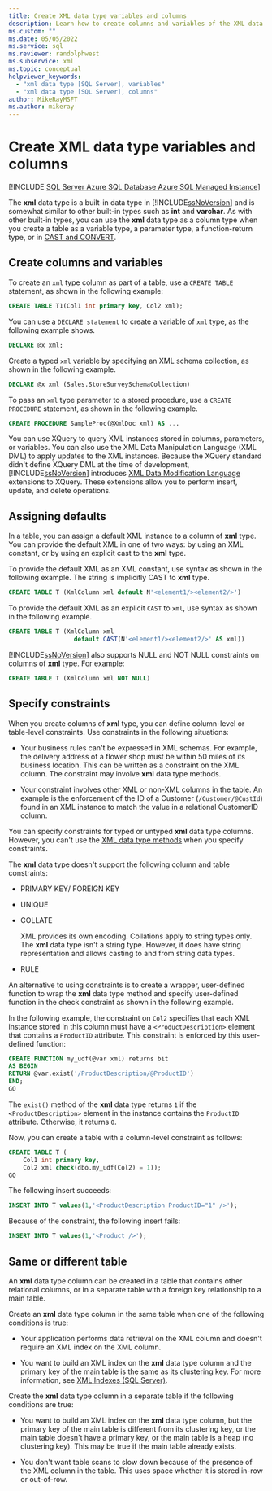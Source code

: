 ```yaml
---
title: Create XML data type variables and columns
description: Learn how to create columns and variables of the XML data type in SQL Server.
ms.custom: ""
ms.date: 05/05/2022
ms.service: sql
ms.reviewer: randolphwest
ms.subservice: xml
ms.topic: conceptual
helpviewer_keywords:
  - "xml data type [SQL Server], variables"
  - "xml data type [SQL Server], columns"
author: MikeRayMSFT
ms.author: mikeray
---
```

# Create XML data type variables and columns

[!INCLUDE [SQL Server Azure SQL Database Azure SQL Managed Instance](../../includes/applies-to-version/sql-asdb-asdbmi.md)]

The **xml** data type is a built-in data type in [!INCLUDE[ssNoVersion](../../includes/ssnoversion-md.md)] and is somewhat similar to other built-in types such as **int** and **varchar**. As with other built-in types, you can use the **xml** data type as a column type when you create a table as a variable type, a parameter type, a function-return type, or in [CAST and CONVERT](../../t-sql/functions/cast-and-convert-transact-sql.md).

## Create columns and variables

To create an `xml` type column as part of a table, use a `CREATE TABLE` statement, as shown in the following example:

```sql
CREATE TABLE T1(Col1 int primary key, Col2 xml);
```

You can use a `DECLARE statement` to create a variable of `xml` type, as the following example shows.

```sql
DECLARE @x xml;
```

Create a typed `xml` variable by specifying an XML schema collection, as shown in the following example.

```sql
DECLARE @x xml (Sales.StoreSurveySchemaCollection)
```

To pass an `xml` type parameter to a stored procedure, use a `CREATE PROCEDURE` statement, as shown in the following example.

```sql
CREATE PROCEDURE SampleProc(@XmlDoc xml) AS ...
```

You can use XQuery to query XML instances stored in columns, parameters, or variables. You can also use the XML Data Manipulation Language (XML DML) to apply updates to the XML instances. Because the XQuery standard didn't define XQuery DML at the time of development, [!INCLUDE[ssNoVersion](../../includes/ssnoversion-md.md)] introduces [XML Data Modification Language](../../t-sql/xml/xml-data-modification-language-xml-dml.md) extensions to XQuery. These extensions allow you to perform insert, update, and delete operations.

## Assigning defaults

In a table, you can assign a default XML instance to a column of **xml** type. You can provide the default XML in one of two ways: by using an XML constant, or by using an explicit cast to the **xml** type.

To provide the default XML as an XML constant, use syntax as shown in the following example. The string is implicitly CAST to **xml** type.

```sql
CREATE TABLE T (XmlColumn xml default N'<element1/><element2/>')
```

To provide the default XML as an explicit `CAST` to `xml`, use syntax as shown in the following example.

```sql
CREATE TABLE T (XmlColumn xml
                  default CAST(N'<element1/><element2/>' AS xml))
```

[!INCLUDE[ssNoVersion](../../includes/ssnoversion-md.md)] also supports NULL and NOT NULL constraints on columns of **xml** type. For example:

```sql
CREATE TABLE T (XmlColumn xml NOT NULL)
```

## Specify constraints

When you create columns of **xml** type, you can define column-level or table-level constraints. Use constraints in the following situations:

- Your business rules can't be expressed in XML schemas. For example, the delivery address of a flower shop must be within 50 miles of its business location. This can be written as a constraint on the XML column. The constraint may involve **xml** data type methods.

- Your constraint involves other XML or non-XML columns in the table. An example is the enforcement of the ID of a Customer (`/Customer/@CustId`) found in an XML instance to match the value in a relational CustomerID column.

You can specify constraints for typed or untyped **xml** data type columns. However, you can't use the [XML data type methods](../../t-sql/xml/xml-data-type-methods.md) when you specify constraints.

The **xml** data type doesn't support the following column and table constraints:

- PRIMARY KEY/ FOREIGN KEY

- UNIQUE

- COLLATE

  XML provides its own encoding. Collations apply to string types only. The **xml** data type isn't a string type. However, it does have string representation and allows casting to and from string data types.

- RULE

An alternative to using constraints is to create a wrapper, user-defined function to wrap the **xml** data type method and specify user-defined function in the check constraint as shown in the following example.

In the following example, the constraint on `Col2` specifies that each XML instance stored in this column must have a `<ProductDescription>` element that contains a `ProductID` attribute. This constraint is enforced by this user-defined function:

```sql
CREATE FUNCTION my_udf(@var xml) returns bit
AS BEGIN
RETURN @var.exist('/ProductDescription/@ProductID')
END;
GO
```

The `exist()` method of the **xml** data type returns `1` if the `<ProductDescription>` element in the instance contains the `ProductID` attribute. Otherwise, it returns `0`.

Now, you can create a table with a column-level constraint as follows:

```sql
CREATE TABLE T (
    Col1 int primary key,
    Col2 xml check(dbo.my_udf(Col2) = 1));
GO
```

The following insert succeeds:

```sql
INSERT INTO T values(1,'<ProductDescription ProductID="1" />');
```

Because of the constraint, the following insert fails:

```sql
INSERT INTO T values(1,'<Product />');
```

## Same or different table

An **xml** data type column can be created in a table that contains other relational columns, or in a separate table with a foreign key relationship to a main table.

Create an **xml** data type column in the same table when one of the following conditions is true:

- Your application performs data retrieval on the XML column and doesn't require an XML index on the XML column.

- You want to build an XML index on the **xml** data type column and the primary key of the main table is the same as its clustering key. For more information, see [XML Indexes &#40;SQL Server&#41;](../../relational-databases/xml/xml-indexes-sql-server.md).

Create the **xml** data type column in a separate table if the following conditions are true:

- You want to build an XML index on the **xml** data type column, but the primary key of the main table is different from its clustering key, or the main table doesn't have a primary key, or the main table is a heap (no clustering key). This may be true if the main table already exists.

- You don't want table scans to slow down because of the presence of the XML column in the table. This uses space whether it is stored in-row or out-of-row.

